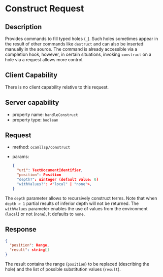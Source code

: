 # Construct Request

## Description

Provides commands to fill typed holes (`_`). Such holes sometimes
appear in the result of other commands like `destruct` and can also be inserted
manually in the source. The command is already accessible via a completion hook,
however, in certain situations, invoking `construct` on a hole via a request
allows more control.

## Client Capability

There is no client capability relative to this request.

## Server capability

- property name: `handleConstruct`
- property type: `boolean`

## Request

- method: `ocamllsp/construct`
- params:

  ```json
  {
    "uri": TextDocumentIdentifier,
    "position": Position
    "depth?": uinteger (default value: 0)
    "withValues?": <"local" | "none">,
  }
  ```

The `depth` parameter allows to recursively construct terms. Note that
when `depth > 1` partial results of inferior depth will not be
returned. The `withValues` parameter enables the use of values from
the environment (`local`) or not (`none`), It defaults to `none`.

## Response

```json
{
  "position": Range,
  "result": string[]
}
```

The result contains the range (`position`) to be replaced (describing the hole)
and the list of possible substitution values (`result`).
